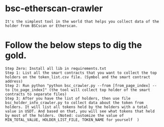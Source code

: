 # bsc-etherscan-crawler
    It's the simplest tool in the world that helps you collect data of the holder from BSCscan or Etherscan.
# Follow the below steps to dig the gold.
    Step Zero: Install all lib in requirements.txt
    Step 1: List all the smart contracts that you want to collect the top holders on the token_list.csv file. (Symbol and the smart contract address)
    Step 2: Run python "python bsc_crawler.py --from [from_page_index] --to [to_page_index]" (the tool will collect top holder of the smart contracts to separate files)
    Step 3: After you have the list of holders, then use file bsc_holder_info_crawler.py to collect data about the token from holders. It will list all tokens held by the holders with a total value in USDT. And based on that, you will see what tokens that held by most of the holders. (Noted: customize the value of MIN_TOTAL_VALUE, HOLDER_LIST_FILE, TOKEN_NAME for yourself  )